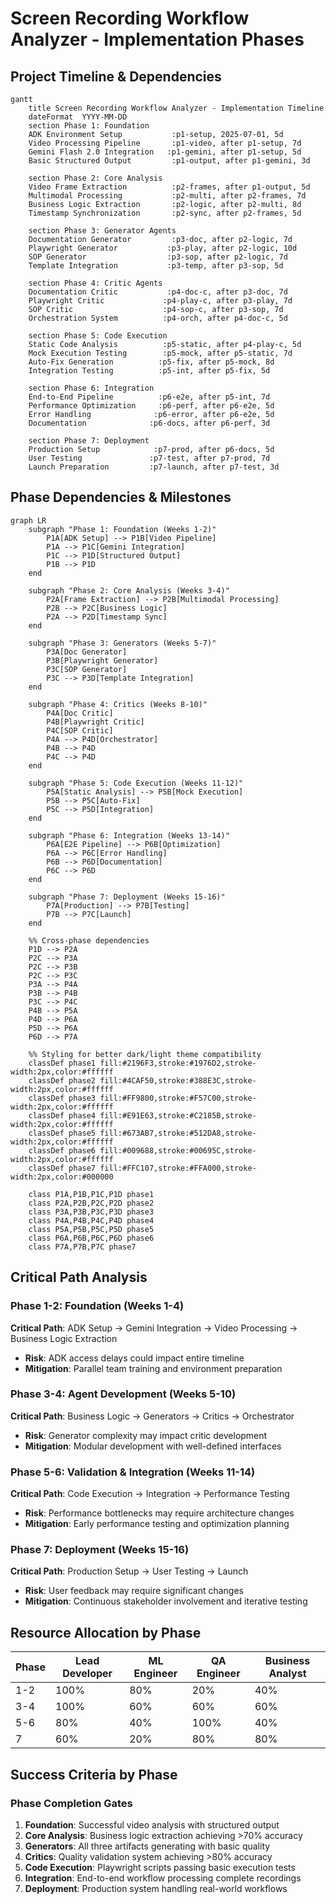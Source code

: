 # Screen Recording Workflow Analyzer - Implementation Phases

## Project Timeline & Dependencies

```mermaid
gantt
    title Screen Recording Workflow Analyzer - Implementation Timeline
    dateFormat  YYYY-MM-DD
    section Phase 1: Foundation
    ADK Environment Setup           :p1-setup, 2025-07-01, 5d
    Video Processing Pipeline       :p1-video, after p1-setup, 7d
    Gemini Flash 2.0 Integration   :p1-gemini, after p1-setup, 5d
    Basic Structured Output         :p1-output, after p1-gemini, 3d
    
    section Phase 2: Core Analysis
    Video Frame Extraction          :p2-frames, after p1-output, 5d
    Multimodal Processing           :p2-multi, after p2-frames, 7d
    Business Logic Extraction       :p2-logic, after p2-multi, 8d
    Timestamp Synchronization       :p2-sync, after p2-frames, 5d
    
    section Phase 3: Generator Agents
    Documentation Generator         :p3-doc, after p2-logic, 7d
    Playwright Generator           :p3-play, after p2-logic, 10d
    SOP Generator                  :p3-sop, after p2-logic, 7d
    Template Integration           :p3-temp, after p3-sop, 5d
    
    section Phase 4: Critic Agents
    Documentation Critic           :p4-doc-c, after p3-doc, 7d
    Playwright Critic             :p4-play-c, after p3-play, 7d
    SOP Critic                    :p4-sop-c, after p3-sop, 7d
    Orchestration System          :p4-orch, after p4-doc-c, 5d
    
    section Phase 5: Code Execution
    Static Code Analysis          :p5-static, after p4-play-c, 5d
    Mock Execution Testing        :p5-mock, after p5-static, 7d
    Auto-Fix Generation          :p5-fix, after p5-mock, 8d
    Integration Testing          :p5-int, after p5-fix, 5d
    
    section Phase 6: Integration
    End-to-End Pipeline          :p6-e2e, after p5-int, 7d
    Performance Optimization     :p6-perf, after p6-e2e, 5d
    Error Handling              :p6-error, after p6-e2e, 5d
    Documentation              :p6-docs, after p6-perf, 3d
    
    section Phase 7: Deployment
    Production Setup            :p7-prod, after p6-docs, 5d
    User Testing               :p7-test, after p7-prod, 7d
    Launch Preparation         :p7-launch, after p7-test, 3d
```

## Phase Dependencies & Milestones

```mermaid
graph LR
    subgraph "Phase 1: Foundation (Weeks 1-2)"
        P1A[ADK Setup] --> P1B[Video Pipeline]
        P1A --> P1C[Gemini Integration]
        P1C --> P1D[Structured Output]
        P1B --> P1D
    end

    subgraph "Phase 2: Core Analysis (Weeks 3-4)"
        P2A[Frame Extraction] --> P2B[Multimodal Processing]
        P2B --> P2C[Business Logic]
        P2A --> P2D[Timestamp Sync]
    end

    subgraph "Phase 3: Generators (Weeks 5-7)"
        P3A[Doc Generator]
        P3B[Playwright Generator]
        P3C[SOP Generator]
        P3C --> P3D[Template Integration]
    end

    subgraph "Phase 4: Critics (Weeks 8-10)"
        P4A[Doc Critic]
        P4B[Playwright Critic]
        P4C[SOP Critic]
        P4A --> P4D[Orchestrator]
        P4B --> P4D
        P4C --> P4D
    end

    subgraph "Phase 5: Code Execution (Weeks 11-12)"
        P5A[Static Analysis] --> P5B[Mock Execution]
        P5B --> P5C[Auto-Fix]
        P5C --> P5D[Integration]
    end

    subgraph "Phase 6: Integration (Weeks 13-14)"
        P6A[E2E Pipeline] --> P6B[Optimization]
        P6A --> P6C[Error Handling]
        P6B --> P6D[Documentation]
        P6C --> P6D
    end

    subgraph "Phase 7: Deployment (Weeks 15-16)"
        P7A[Production] --> P7B[Testing]
        P7B --> P7C[Launch]
    end

    %% Cross-phase dependencies
    P1D --> P2A
    P2C --> P3A
    P2C --> P3B
    P2C --> P3C
    P3A --> P4A
    P3B --> P4B
    P3C --> P4C
    P4B --> P5A
    P4D --> P6A
    P5D --> P6A
    P6D --> P7A

    %% Styling for better dark/light theme compatibility
    classDef phase1 fill:#2196F3,stroke:#1976D2,stroke-width:2px,color:#ffffff
    classDef phase2 fill:#4CAF50,stroke:#388E3C,stroke-width:2px,color:#ffffff
    classDef phase3 fill:#FF9800,stroke:#F57C00,stroke-width:2px,color:#ffffff
    classDef phase4 fill:#E91E63,stroke:#C2185B,stroke-width:2px,color:#ffffff
    classDef phase5 fill:#673AB7,stroke:#512DA8,stroke-width:2px,color:#ffffff
    classDef phase6 fill:#009688,stroke:#00695C,stroke-width:2px,color:#ffffff
    classDef phase7 fill:#FFC107,stroke:#FFA000,stroke-width:2px,color:#000000

    class P1A,P1B,P1C,P1D phase1
    class P2A,P2B,P2C,P2D phase2
    class P3A,P3B,P3C,P3D phase3
    class P4A,P4B,P4C,P4D phase4
    class P5A,P5B,P5C,P5D phase5
    class P6A,P6B,P6C,P6D phase6
    class P7A,P7B,P7C phase7
```

## Critical Path Analysis

### Phase 1-2: Foundation (Weeks 1-4)
**Critical Path**: ADK Setup → Gemini Integration → Video Processing → Business Logic Extraction
- **Risk**: ADK access delays could impact entire timeline
- **Mitigation**: Parallel team training and environment preparation

### Phase 3-4: Agent Development (Weeks 5-10)
**Critical Path**: Business Logic → Generators → Critics → Orchestrator
- **Risk**: Generator complexity may impact critic development
- **Mitigation**: Modular development with well-defined interfaces

### Phase 5-6: Validation & Integration (Weeks 11-14)
**Critical Path**: Code Execution → Integration → Performance Testing
- **Risk**: Performance bottlenecks may require architecture changes
- **Mitigation**: Early performance testing and optimization planning

### Phase 7: Deployment (Weeks 15-16)
**Critical Path**: Production Setup → User Testing → Launch
- **Risk**: User feedback may require significant changes
- **Mitigation**: Continuous stakeholder involvement and iterative testing

## Resource Allocation by Phase

| Phase | Lead Developer | ML Engineer | QA Engineer | Business Analyst |
|-------|---------------|-------------|-------------|-------------------|
| 1-2   | 100%         | 80%         | 20%         | 40%              |
| 3-4   | 100%         | 60%         | 60%         | 60%              |
| 5-6   | 80%          | 40%         | 100%        | 40%              |
| 7     | 60%          | 20%         | 80%         | 80%              |

## Success Criteria by Phase

### Phase Completion Gates
1. **Foundation**: Successful video analysis with structured output
2. **Core Analysis**: Business logic extraction achieving >70% accuracy
3. **Generators**: All three artifacts generating with basic quality
4. **Critics**: Quality validation system achieving >80% accuracy
5. **Code Execution**: Playwright scripts passing basic execution tests
6. **Integration**: End-to-end workflow processing complete recordings
7. **Deployment**: Production system handling real-world workflows